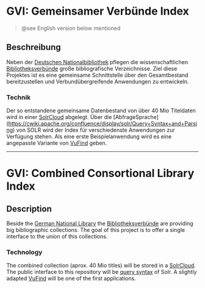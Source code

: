 # GVI: Gemeinsamer Verbünde Index 
> @see English version below mentioned 
## Beschreibung
Neben der [Deutschen Nationalbibliothek](http://www.dnb.de/) pflegen die wissenschaftlichen [Bibliotheksverbünde](https://de.wikipedia.org/wiki/Bibliotheksverbund) große bibliografische Verzeichnisse.
Ziel diese Projektes ist es eine gemeinsame Schnittstelle über den Gesamtbestand bereitzustellen und Verbundübergreifende Anwendungen zu entwickeln.
### Technik
Der so entstandene gemeinsame Datenbestand von über 40 Mio Titeldaten wird in einer [SolrCloud](https://cwiki.apache.org/confluence/display/solr/SolrCloud) abgelegt. Über die [AbfrageSprache] (https://cwiki.apache.org/confluence/display/solr/Query+Syntax+and+Parsing) von SOLR wird der Index für verschiedenste Anwendungen zur Verfügung stehen. Als eine erste Beispielanwendung wird es eine angepasste Variante von [VuFind](http://vufind-org.github.io/vufind/) geben.

----
# GVI: Combined Consortional Library Index
## Description
Beside the [German National Library](http://www.dnb.de/EN/Home/home_node.html) the [Bibliotheksverbünde](https://de.wikipedia.org/wiki/Bibliotheksverbund) are providing big bibliographic collections. The goal of this project is to offer a single interface to the union of this collections. 
### Technology
The combined collection (aprox. 40 Mio titles) will be stored in a [SolrCloud](https://cwiki.apache.org/confluence/display/solr/SolrCloud). The public interface to this repository will be [query syntax](https://cwiki.apache.org/confluence/display/solr/Query+Syntax+and+Parsing) of Solr. A slightly adapted [VuFind](http://vufind-org.github.io/vufind/) will be one of the first applications. 
